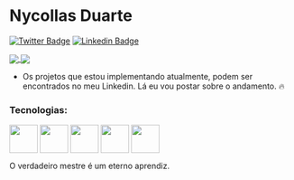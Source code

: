 # Nycollas Duarte

[![Twitter Badge](https://img.shields.io/badge/-%40nduaarte-blueviolet?logo=twitter)](https://twitter.com/nduaarte)
[![Linkedin Badge](https://img.shields.io/badge/-Nycollas%20Duarte-blueviolet?logo=linkedin)](https://www.linkedin.com/in/nycollas-duarte-024a291a1/)

<a href="github.com/redspaace">
  <img align="center" src="https://github-readme-stats.vercel.app/api/top-langs/?username=redspaace&layout=compact" />
</a>
<a href="github.com/redspaace">
  <img align="center" src="https://github-readme-stats.vercel.app/api/wakatime?username=redspaace" />
</a>

- Os projetos que estou implementando atualmente, podem ser encontrados no meu Linkedin. Lá eu vou postar sobre o andamento. :fire:

### Tecnologias:
<img align="center" width="50" height="50" src="https://user-images.githubusercontent.com/60564538/97813216-62cfeb00-1c65-11eb-9551-4b060a5fbe1b.png">
<img align="center" width="50" height="50" src="https://user-images.githubusercontent.com/60564538/97813591-de329c00-1c67-11eb-9d48-34123f3f36ee.png">
<img align="center" width="50" height="50" src="https://user-images.githubusercontent.com/60564538/97813478-46cd4900-1c67-11eb-8fce-b93e2ea38582.png">
<img align="center" width="50" height="50" src="https://user-images.githubusercontent.com/60564538/97813504-7419f700-1c67-11eb-8d02-a29fc4bc4041.png">
<img align="center" width="50" height="50" src="https://user-images.githubusercontent.com/60564538/97813551-b0e5ee00-1c67-11eb-848b-6ea440c7fcc9.png">


O verdadeiro mestre é um eterno aprendiz.
